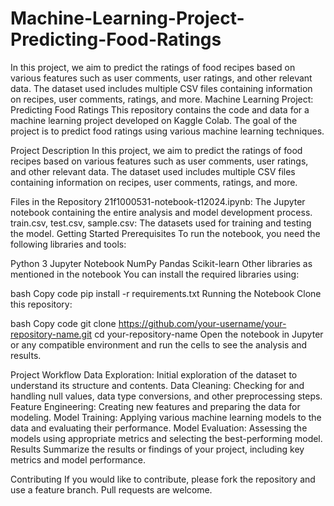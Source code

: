 # Machine-Learning-Project-Predicting-Food-Ratings
In this project, we aim to predict the ratings of food recipes based on various features such as user comments, user ratings, and other relevant data. The dataset used includes multiple CSV files containing information on recipes, user comments, ratings, and more.
Machine Learning Project: Predicting Food Ratings
This repository contains the code and data for a machine learning project developed on Kaggle Colab. The goal of the project is to predict food ratings using various machine learning techniques.

Project Description
In this project, we aim to predict the ratings of food recipes based on various features such as user comments, user ratings, and other relevant data. The dataset used includes multiple CSV files containing information on recipes, user comments, ratings, and more.

Files in the Repository
21f1000531-notebook-t12024.ipynb: The Jupyter notebook containing the entire analysis and model development process.
train.csv, test.csv, sample.csv: The datasets used for training and testing the model.
Getting Started
Prerequisites
To run the notebook, you need the following libraries and tools:

Python 3
Jupyter Notebook
NumPy
Pandas
Scikit-learn
Other libraries as mentioned in the notebook
You can install the required libraries using:

bash
Copy code
pip install -r requirements.txt
Running the Notebook
Clone this repository:

bash
Copy code
git clone https://github.com/your-username/your-repository-name.git
cd your-repository-name
Open the notebook in Jupyter or any compatible environment and run the cells to see the analysis and results.

Project Workflow
Data Exploration: Initial exploration of the dataset to understand its structure and contents.
Data Cleaning: Checking for and handling null values, data type conversions, and other preprocessing steps.
Feature Engineering: Creating new features and preparing the data for modeling.
Model Training: Applying various machine learning models to the data and evaluating their performance.
Model Evaluation: Assessing the models using appropriate metrics and selecting the best-performing model.
Results
Summarize the results or findings of your project, including key metrics and model performance.

Contributing
If you would like to contribute, please fork the repository and use a feature branch. Pull requests are welcome.
